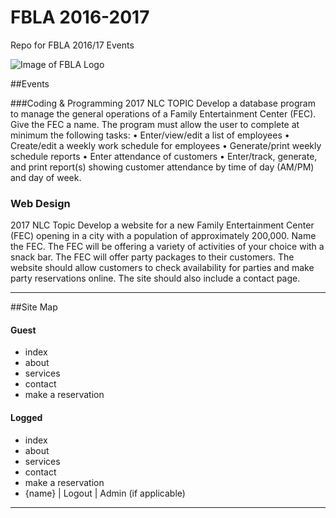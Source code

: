 # FBLA 2016-2017
Repo for FBLA 2016/17 Events

![Image of FBLA Logo](http://www.cobbk12.org/Allatoona/FBLA20Logo.gif)

##Events

###Coding & Programming 
2017 NLC TOPIC
Develop a database program to manage the general operations of a Family Entertainment
Center (FEC). Give the FEC a name. The program must allow the user to complete at minimum
the following tasks:
• Enter/view/edit a list of employees
• Create/edit a weekly work schedule for employees
• Generate/print weekly schedule reports
• Enter attendance of customers
• Enter/track, generate, and print report(s) showing customer attendance by time of day
(AM/PM) and day of week.

### Web Design
2017 NLC Topic
Develop a website for a new Family Entertainment Center (FEC) opening in a city with a
population of approximately 200,000. Name the FEC. The FEC will be offering a variety of
activities of your choice with a snack bar. The FEC will offer party packages to their customers.
The website should allow customers to check availability for parties and make party
reservations online. The site should also include a contact page.

---

##Site Map

#### Guest
- index
- about
- services
- contact
- make a reservation

#### Logged
- index
- about
- services
- contact
- make a reservation
- {name}
| Logout
| Admin (if applicable)

---
